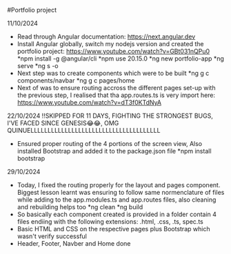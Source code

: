 #Portfolio project

11/10/2024
- Read through Angular documentation: https://next.angular.dev
- Install Angular globally, switch my nodejs version and created the portfolio project: https://www.youtube.com/watch?v=GBt031nQPu0
  *npm install -g @angular/cli
  *npm use 20.15.0
  *ng new portfolio-app
  *ng serve
  *ng s -o
- Next step was to create components which were to be built
  *ng g c components/navbar
  *ng g c pages/home
- Next of was to ensure routing accross the different pages set-up with the previous step, I realised that tha app.routes.ts is very import here: https://www.youtube.com/watch?v=dT3f0KTdNyA
  
22/10/2024
!!SKIPPED FOR 11 DAYS, FIGHTING THE STRONGEST BUGS, I'VE FACED SINCE GENESIS😂😂, OMG QUINUELLLLLLLLLLLLLLLLLLLLLLLLLLLLLLLLLLLLLL
- Ensured proper routing of the 4 portions of the screen view, Also installed Bootstrap and added it to the package.json file
  *npm install bootstrap

29/10/2024
- Today, I fixed the routing properly for the layout and pages component. Biggest lesson learnt was ensuring to follow same normenclature of files while adding to the app.modules.ts and app.routes files, also cleaning and rebuilding helps too
  *ng clean
  *ng build
- So basically each component created is provided in a folder contain 4 files endiing with the following extensions: .html, .css, .ts, spec.ts
- Basic HTML and CSS on the respective pages plus Bootstrap which wasn't verify successful
- Header, Footer, Navber and Home done
